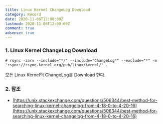 ```yaml
---
title: Linux Kernel ChangeLog Download
category: Record
date: 2020-11-06T12:00:00Z
lastmod: 2020-11-06T12:00:00Z
comment: true
adsense: true
---
```


### 1. Linux Kernel ChangeLog Download

~~~console
# rsync -zarv --include="*/" --include="ChangeLog*" --exclude="*" -m 'rsync://rsync.kernel.org/pub/linux/kernel/' .
~~~

모든 Linux Kernel의 ChangeLog를 Download 한다.

### 2. 참조

* [https://unix.stackexchange.com/questions/506344/best-method-for-searching-linux-kernel-changelog-from-4-18-0-to-4-20-16](https://unix.stackexchange.com/questions/506344/best-method-for-searching-linux-kernel-changelog-from-4-18-0-to-4-20-16)